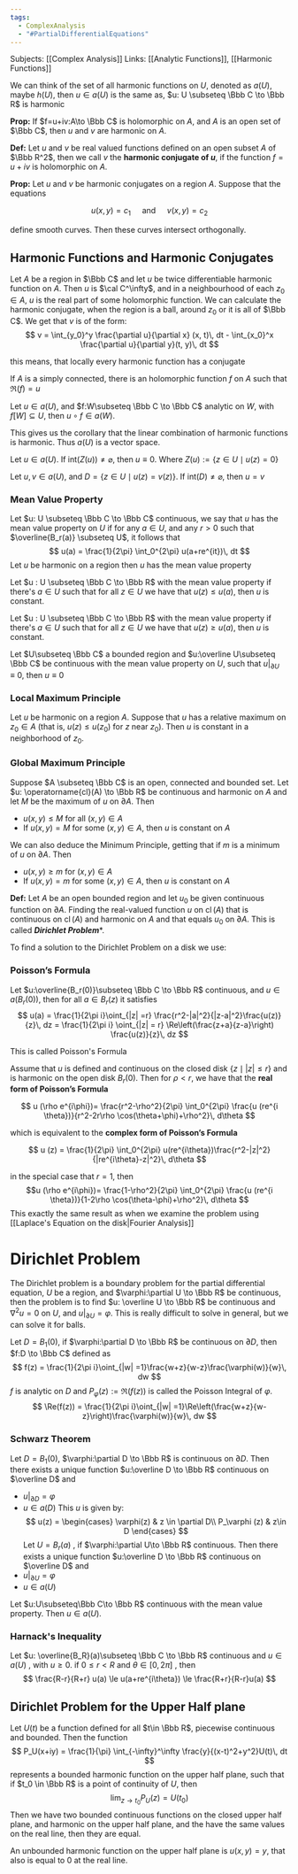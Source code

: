 ```yaml
---
tags:
  - ComplexAnalysis
  - "#PartialDifferentialEquations"
---
```

Subjects: [[Complex Analysis]]
Links: [[Analytic Functions]], [[Harmonic Functions]]

We can think of the set of all harmonic functions on $U$, denoted as $a(U)$, maybe $h(U)$, then $u\in a(U)$ is the same as, $u: U \subseteq \Bbb C \to \Bbb R$ is harmonic

**Prop:** If $f=u+iv:A\to \Bbb C$ is holomorphic on $A$, and $A$ is an open set of $\Bbb C$, then $u$ and $v$ are harmonic on $A$.

**Def:** Let $u$ and $v$ be real valued functions defined on an open subset $A$ of $\Bbb R^2$, then we call $v$ the **harmonic conjugate of $u$**, if the function $f =u+iv$ is holomorphic on $A$.

**Prop:** Let $u$ and $v$ be harmonic conjugates on a region $A$. Suppose that the equations

$$ u(x,y) =c_1 \quad\text{ and }\quad v(x, y) =c_2 $$

define smooth curves. Then these curves intersect orthogonally.

## Harmonic Functions and Harmonic Conjugates

Let $A$ be a region in $\Bbb C$ and let $u$ be twice differentiable harmonic function on $A$. Then $u$ is $\cal C^\infty$, and in a neighbourhood of each $z_0 \in A$, $u$ is the real part of some holomorphic function. We can calculate the harmonic conjugate, when the region is a ball, around $z_0$ or it is all of $\Bbb C$. We get that $v$ is of the form:
$$
v = \int_{y_0}^y \frac{\partial u}{\partial x} (x, t)\, dt - \int_{x_0}^x \frac{\partial u}{\partial y}(t, y)\, dt
$$

this means, that locally every harmonic function has a conjugate

If $A$ is a simply connected, there is an holomorphic function $f$ on $A$ such that $\Re (f) = u$

Let $u \in a(U)$, and $f:W\subseteq \Bbb C \to \Bbb C$ analytic on $W$, with $f[W] \subseteq U$, then $u \circ f \in a(W)$. 

This gives us the corollary that the linear combination of harmonic functions is harmonic. Thus $a(U)$ is a vector space. 

Let $u\in a(U)$. If $\text{int}(Z(u)) \ne \varnothing$, then $u \equiv 0$. Where $Z(u) := \{z \in U \mid u(z) = 0\}$  

Let $u, v \in a(U)$, and $D = \{z \in  U \mid u(z) = v(z)\}$. If $\text{int}(D) \ne \varnothing$, then $u = v$

### Mean Value Property

Let $u: U \subseteq \Bbb C \to \Bbb C$  continuous, we say that $u$ has the mean value property on $U$ if for any $a \in U$, and any $r>0$ such that $\overline{B_r(a)} \subseteq U$, it follows that
$$
u(a) = \frac{1}{2\pi} \int_0^{2\pi} u(a+re^{it})\, dt
$$
Let $u$ be harmonic on a region then $u$ has the mean value property

Let $u : U \subseteq \Bbb C \to \Bbb R$ with the mean value property if there's $a\in U$ such that for all $z \in U$ we have that $u(z) \le u(a)$, then $u$ is constant. 

Let $u : U \subseteq \Bbb C \to \Bbb R$ with the mean value property if there's $a\in U$ such that for all $z \in U$ we have that $u(z) \ge u(a)$, then $u$ is constant. 

Let $U\subseteq \Bbb C$ a bounded region and $u:\overline U\subseteq \Bbb C$ be continuous with the mean value property on $U$, such that $u|_{\partial U} \equiv 0$, then $u \equiv 0$
### Local Maximum Principle
Let $u$ be harmonic on a region $A$. Suppose that $u$ has a relative maximum on $z_0 \in A$ (that is, ${u(z) \le u(z_0)}$ for $z$ near $z_0$). Then $u$ is constant in a neighborhood of $z_0$. 

### Global Maximum Principle
Suppose $A \subseteq \Bbb C$ is an open, connected and bounded set. Let $u: \operatorname{cl}(A) \to \Bbb R$ be continuous and harmonic on $A$ and let $M$ be the maximum of $u$ on $\partial A$. Then

- $u(x, y) \le M$ for all $(x, y) \in A$
- If $u(x,y) = M$ for some $(x,y) \in A$, then $u$ is constant on $A$

We can also deduce the Minimum Principle, getting that if $m$ is a minimum of $u$ on $\partial A$. Then

- $u(x, y) \ge m$ for $(x,y) \in A$
- If $u(x,y) = m$ for some $(x,y) \in A$, then $u$ is constant on $A$

********Def:******** Let $A$ be an open bounded region and let $u_0$ be given continuous function on $\partial A$. Finding the real-valued function $u$ on $\operatorname{cl}(A)$ that is continuous on $\operatorname{cl}(A)$ and harmonic on $A$ and that equals $u_0$ on $\partial A$. This is called ***Dirichlet Problem****.

To find a solution to the Dirichlet Problem on a disk we use:

### Poisson’s Formula
Let $u:\overline{B_r(0)}\subseteq \Bbb C \to \Bbb R$ continuous, and $u \in a(B_r(0))$, then for all $a \in B_r(z)$ it satisfies
$$
u(a) = \frac{1}{2\pi i}\oint_{|z| =r} \frac{r^2-|a|^2}{|z-a|^2}\frac{u(z)}{z}\, dz = \frac{1}{2\pi i} \oint_{|z| = r} \Re\left(\frac{z+a}{z-a}\right) \frac{u(z)}{z}\, dz
$$

This is called Poisson's Formula 

Assume that $u$ is defined and continuous on the closed disk $\{ z \mid |z|\le r\}$ and is harmonic on the open disk $B_r(0)$. Then for $\rho < r$, we have that the **real form of Poisson’s Formula**

$$ u (\rho e^{i\phi})= \frac{r^2-\rho^2}{2\pi} \int_0^{2\pi} \frac{u (re^{i \theta})}{r^2-2r\rho \cos(\theta+\phi)+\rho^2}\, d\theta $$

which is equivalent to the **complex form of Poisson’s Formula**

$$ u (z) = \frac{1}{2\pi} \int_0^{2\pi} u(re^{i\theta})\frac{r^2-|z|^2}{|re^{i\theta}-z|^2}\, d\theta $$

in the special case that $r =1$, then $$u (\rho e^{i\phi})= \frac{1-\rho^2}{2\pi} \int_0^{2\pi} \frac{u (re^{i \theta})}{1-2\rho \cos(\theta-\phi)+\rho^2}\, d\theta $$
This exactly the same result as when we examine the problem using [[Laplace's Equation on the disk|Fourier Analysis]]

# Dirichlet Problem
The Dirichlet problem is a boundary problem for the partial differential equation, $U$ be a region, and $\varphi:\partial U \to \Bbb R$ be continuous, then the problem is to find $u: \overline U \to \Bbb R$  be continuous and $\nabla^2 u =0$ on $U$, and $u|_{\partial U} = \varphi$. This is really difficult to solve in general, but we can solve it for balls.

Let  $D= B_1(0)$, if $\varphi:\partial D \to \Bbb R$ be continuous on $\partial D$, then $f:D \to \Bbb C$ defined as
$$
f(z) = \frac{1}{2\pi i}\oint_{|w| =1}\frac{w+z}{w-z}\frac{\varphi(w)}{w}\, dw
$$
$f$ is analytic on $D$ and $P_\varphi(z) := \Re(f(z))$ is called the Poisson Integral of $\varphi$.
$$
\Re(f(z)) =  \frac{1}{2\pi i}\oint_{|w| =1}\Re\left(\frac{w+z}{w-z}\right)\frac{\varphi(w)}{w}\, dw
$$
### Schwarz Theorem
Let $D= B_1(0)$, $\varphi:\partial D \to \Bbb R$ is continuous on $\partial D$. Then there exists a unique function $u:\overline D \to \Bbb R$ continuous on $\overline D$ and 
- $u|_{\partial D} = \varphi$
- $u \in a(D)$
This $u$ is given by:
$$
u(z) = \begin{cases}
\varphi(z) & z \in \partial D\\
P_\varphi (z) & z\in D
\end{cases}
$$
Let $U = B_r(a)$ , if $\varphi:\partial U\to \Bbb R$ continuous. Then there exists a unique function $u:\overline D \to \Bbb R$ continuous on $\overline D$ and 
- $u|_{\partial U} = \varphi$
- $u \in a(U)$

Let $u:U\subseteq\Bbb C\to \Bbb R$ continuous with the mean value property. Then $u\in a(U)$. 

### Harnack's Inequality
Let $u: \overline{B_R}(a)\subseteq \Bbb C \to \Bbb R$  continuous and $u \in a(U)$ , with $u \ge 0$. if $0\le r < R$ and $\theta \in [0, 2\pi]$ , then 
$$
\frac{R-r}{R+r} u(a) \le u(a+re^{i\theta}) \le \frac{R+r}{R-r}u(a)
$$
## Dirichlet Problem for the Upper Half plane
Let $U(t)$ be a function defined for all $t\in \Bbb R$, piecewise continuous and bounded. Then the function 
$$
P_U(x+iy) = \frac{1}{\pi} \int_{-\infty}^\infty \frac{y}{(x-t)^2+y^2}U(t)\, dt
$$
represents a bounded harmonic function on the upper half plane, such that if $t_0 \in \Bbb R$ is a point of continuity of $U$, then 
$$
\lim_{z\to t_0} P_U(z) = U(t_0)
$$
Then we have two bounded continuous functions on the closed upper half plane, and harmonic on the upper half plane, and the have the same values on the real line, then they are equal.

An unbounded harmonic function on the upper half plane is $u(x, y) =y$, that also is equal to $0$ at the real line.